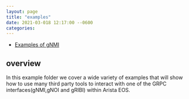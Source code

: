 ```yaml
---
layout: page
title: "examples"
date: 2021-03-018 12:17:00 --0600
categories:
---
```


- [Examples of gNMI](#overview)


## overview

In this example folder we cover a wide variety of examples that will show how to use many third party tools to interact with one of the GRPC interfaces(gNMI,gNOI and gRIBI) within Arista EOS.